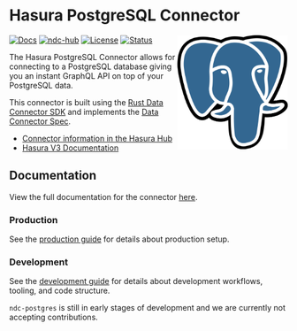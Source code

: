 # Hasura PostgreSQL Connector

<!--[![Latest release](https://img.shields.io/github/v/release/hasura/ndc-postgres)](https://github.com/hasura/ndc-postgres/releases/latest)-->

<a href="https://hasura.io/"><img src="./docs/logo.png" align="right" width="200"></a>
[![Docs](https://img.shields.io/badge/docs-v3.x-brightgreen.svg?style=flat)](https://hasura.io/docs/3.0/latest/connectors/postgresql/)
[![ndc-hub](https://img.shields.io/badge/ndc--hub-postgres-blue.svg?style=flat)](https://hasura.io/connectors/ndc-postgres)
[![License](https://img.shields.io/badge/license-Apache--2.0-purple.svg)](LICENSE.txt)
[![Status](https://img.shields.io/badge/status-alpha-yellow.svg?style=flat)](./readme.md)

The Hasura PostgreSQL Connector allows for connecting to a PostgreSQL database giving you an instant GraphQL API on top of your PostgreSQL data.

This connector is built using the [Rust Data Connector SDK](https://github.com/hasura/ndc-hub#rusk-sdk) and implements the [Data Connector Spec](https://github.com/hasura/ndc-spec).

- [Connector information in the Hasura Hub](https://hasura.io/connectors/ndc-postgres/latest/connectors/postgresql/)
- [Hasura V3 Documentation](https://hasura.io/docs/3.0)

## Documentation

View the full documentation for the connector [here](./docs/index.md).

### Production

See the [production guide](./docs/production.md) for details about production setup.

### Development

See the [development guide](./docs/development.md) for details about development workflows, tooling, and code structure.

`ndc-postgres` is still in early stages of development and we are currently not accepting contributions.
